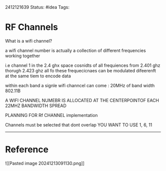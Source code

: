 

2412121639
	Status: #idea 
		Tags: 

# RF Channels



What is a wifi channel?

a wifi channel number is actually a collection of different frequencies working together

i.e channel 1 in the 2.4 ghx space cosnidts of all frequiences from 2.401 ghz thorugh 2.423 ghz
all fo these frequecicnaes can be modulated difeerenft at the same tiem to encode data 


within each band a signle wifi channcel can come : 20MHz of band width 802.11B

A WIFI CHANNEL NUMEBR IS ALLOCATED AT THE CENTERPOINTOF EACH 22MHZ BANDWIDTH SPREAD



PLANNING FOR Rf CHANNEL implementation


Channels must be selected that dont overlap
YOU WANT TO USE 1, 6, 11











---
# Reference

![[Pasted image 20241213091130.png]]